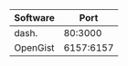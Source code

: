 | Software        | Port     |
|-----------------|----------|
| dash.            | 80:3000  |
| OpenGist        | 6157:6157|
